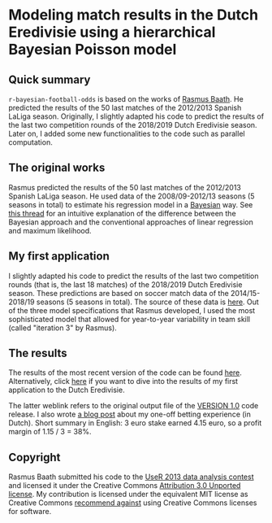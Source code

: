 # Modeling match results in the Dutch Eredivisie using a hierarchical Bayesian Poisson model

## Quick summary
`r-bayesian-football-odds` is based on the works of [Rasmus Baath](http://www.sumsar.net/blog/2013/07/modeling-match-results-in-la-liga-part-one/). He predicted the results of the 50 last matches of the 2012/2013 Spanish LaLiga season. Originally, I slightly adapted his code to predict the results of the last two competition rounds of the 2018/2019 Dutch Eredivisie season. Later on, I added some new functionalities to the code such as parallel computation.

## The original works
Rasmus predicted the results of the 50 last matches of the 2012/2013 Spanish LaLiga season. He used data of the 2008/09-2012/13 seasons (5 seasons in total) to estimate his regression model in a [Bayesian](https://en.wikipedia.org/wiki/Bayes_estimator) way. See [this thread](https://stats.stackexchange.com/questions/252577/bayes-regression-how-is-it-done-in-comparison-to-standard-regression) for an intuitive explanation of the difference between the Bayesian approach and the conventional approaches of linear regression and maximum likelihood.

## My first application
I slightly adapted his code to predict the results of the last two competition rounds (that is, the last 18 matches) of the 2018/2019 Dutch Eredivisie season. These predictions are based on soccer match data of the 2014/15-2018/19 seasons (5 seasons in total). The source of these data is [here](http://www.football-data.co.uk/netherlandsm.php). Out of the three model specifications that Rasmus developed, I used the most sophisticated model that allowed for year-to-year variability in team skill (called "iteration 3" by Rasmus).

## The results
The results of the most recent version of the code can be found [here](https://pjastam.github.io/r-bayesian-football-odds/). Alternatively, click [here](http://htmlpreview.github.io/?https://github.com/pjastam/r-bayesian-football-odds/blob/1409c9e8bbcfe92d8526e2fc866e0f7a57549d60/NL_eredivisie_2014_2019.nb.html) if you want to dive into the results of my first application to the Dutch Eredivisie.

The latter weblink refers to the original output file of the [VERSION 1.0](https://github.com/pjastam/r-bayesian-football-odds/releases/tag/v1.0) code release. I also wrote [a blog post](https://www.pietstam.nl/posts/2019-05-10-de-bal-is-rond/) about my one-off betting experience (in Dutch). Short summary in English: 3 euro stake earned 4.15 euro, so a profit margin of 1.15 / 3 = 38%.

## Copyright
Rasmus Baath submitted his code to the [UseR 2013 data analysis contest](https://www.r-project.org/conferences/useR-2013/) and licensed it under the Creative Commons [Attribution 3.0 Unported license](http://creativecommons.org/licenses/by/3.0/). My contribution is licensed under the equivalent MIT license as Creative Commons [recommend against](https://creativecommons.org/faq/#can-i-apply-a-creative-commons-license-to-software) using Creative Commons licenses for software.
